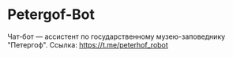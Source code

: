 # Petergof-Bot
Чат-бот — ассистент по государственному музею-заповеднику "Петергоф". Ссылка: https://t.me/peterhof_robot
